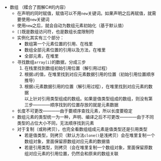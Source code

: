 - 数组 （糅合了图解C#的内容）
  - 在声明的同时赋值，赋值可以不用`new`关键词。如果声明之后再赋值，就需要使用`new`关键词
  - 使用`new`之后，就会自动为数组元素初始化（基于默认值）
  - `[]`既是数组访问符，也是数组长度限制符
  - 实例化其实有三个部分：
    - 数组第一个元素位置的引用、在栈里
    - 数组全部元素位置的引用以及方法，在堆里
    - 全部元素，在堆里
  - 寻找数组`array[i]`的数据，分成三步
    1. 在栈里找到数组初始引用位置（解引用过程）
    2. 根据`i`的值，在堆里找到对应元素数据引用的位置（初始引用位置顺序推导）
    3. 根据`i`元素数据引用的位置（解引用过程），在堆里找到对应元素的数据
    <br>以上针对引用类型组成的数组。如果是值类型组成的数组，则没有第三步————顺序找到的位置存放的就是元素数据
  - 长度不可更改————由于要顺序查找元素，所以长度要稳定
  - 数组元素的类型统一为一种，声明、编译之后不可更改————由于不同类型的占位大小不同，无法顺序找到元素
  - 对于复制（或称拷贝），也完全看数组组成元素是值类型还是引用类型
    - 若是值类型，则拷贝（默认方法`clone()`是浅拷贝）会在堆里复制一个数组对象，里面保留原数组对应元素的数据值
    - 若是引用类型，则拷贝（会在堆里复制一个数组对象，里面保留原数组对应元素的引用位置，仍然会和原来的数组关联